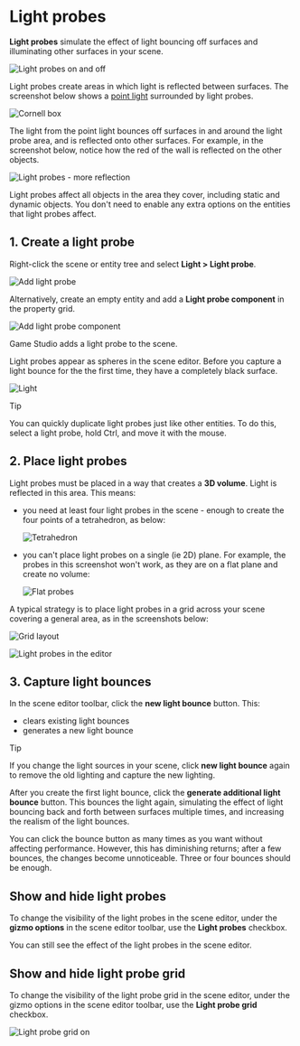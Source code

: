 # Light probes

**Light probes** simulate the effect of light bouncing off surfaces and illuminating other surfaces in your scene.

![Light probes on and off](media/light-probes-on-and-off.png)

Light probes create areas in which light is reflected between surfaces. The screenshot below shows a [point light](point-lights.md) surrounded by light probes.

![Cornell box](media/light-probes-cornell.png)

The light from the point light bounces off surfaces in and around the light probe area, and is reflected onto other surfaces. For example, in the screenshot below, notice how the red of the wall is reflected on the other objects.

![Light probes - more reflection](media/light-probes-illumination.png)

Light probes affect all objects in the area they cover, including static and dynamic objects. You don't need to enable any extra options on the entities that light probes affect.

## 1. Create a light probe

Right-click the scene or entity tree and select **Light > Light probe**.

![Add light probe](media/add-light-probe.png)

Alternatively, create an empty entity and add a **Light probe component** in the property grid.

![Add light probe component](media/add-light-probe-component.png)

Game Studio adds a light probe to the scene. 

Light probes appear as spheres in the scene editor. Before you capture a light bounce for the the first time, they have a completely black surface.

![Light](media/light-probes-black.png)

>[!Tip]
>You can quickly duplicate light probes just like other entities. To do this, select a light probe, hold Ctrl, and move it with the mouse.

## 2. Place light probes

Light probes must be placed in a way that creates a **3D volume**. Light is reflected in this area. This means:

* you need at least four light probes in the scene - enough to create the four points of a tetrahedron, as below:

    ![Tetrahedron](media/light-probes-tetrahedron.png)

* you can't place light probes on a single (ie 2D) plane. For example, the probes in this screenshot won't work, as they are on a flat plane and create no volume:

    ![Flat probes](media/bad-light-probe-arrangement.png)

A typical strategy is to place light probes in a grid across your scene covering a general area, as in the screenshots below:

![Grid layout](media/light-probes-grid-layout.png)

![Light probes in the editor](media/light-probes-in-editor.png)

## 3. Capture light bounces

In the scene editor toolbar, click the **new light bounce** button. This:

* clears existing light bounces
* generates a new light bounce

>[!Tip]
>If you change the light sources in your scene, click **new light bounce** again to remove the old lighting and capture the new lighting.

After you create the first light bounce, click the **generate additional light bounce** button. This bounces the light again, simulating the effect of light bouncing back and forth between surfaces multiple times, and increasing the realism of the light bounces.

You can click the bounce button as many times as you want without affecting performance. However, this has diminishing returns; after a few bounces, the changes become unnoticeable. Three or four bounces should be enough.

## Show and hide light probes

To change the visibility of the light probes in the scene editor, under the **gizmo options** in the scene editor toolbar, use the **Light probes** checkbox.

You can still see the effect of the light probes in the scene editor.

## Show and hide light probe grid

To change the visibility of the light probe grid in the scene editor, under the gizmo options in the scene editor toolbar, use the **Light probe grid** checkbox.

![Light probe grid on](media/light-probe-grid-on.png)